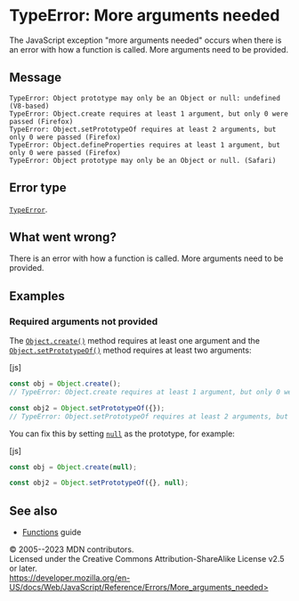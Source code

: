 TypeError: More arguments needed
================================

 
The JavaScript exception \"more arguments needed\" occurs when there is
an error with how a function is called. More arguments need to be
provided.


 
Message
-------

 
``` {uage="plain"}
TypeError: Object prototype may only be an Object or null: undefined (V8-based)
TypeError: Object.create requires at least 1 argument, but only 0 were passed (Firefox)
TypeError: Object.setPrototypeOf requires at least 2 arguments, but only 0 were passed (Firefox)
TypeError: Object.defineProperties requires at least 1 argument, but only 0 were passed (Firefox)
TypeError: Object prototype may only be an Object or null. (Safari)
```



 
Error type 
----------

 
[`TypeError`](../global_objects/typeerror).



 
What went wrong? 
----------------

 
There is an error with how a function is called. More arguments need to
be provided.



 
Examples
--------


 
### Required arguments not provided 

 
The [`Object.create()`](../global_objects/object/create) method requires
at least one argument and the
[`Object.setPrototypeOf()`](../global_objects/object/setprototypeof)
method requires at least two arguments:

 
 
[js]


```js
const obj = Object.create();
// TypeError: Object.create requires at least 1 argument, but only 0 were passed

const obj2 = Object.setPrototypeOf({});
// TypeError: Object.setPrototypeOf requires at least 2 arguments, but only 1 were passed
```


You can fix this by setting [`null`](../operators/null) as the
prototype, for example:

 
 
[js]


```js
const obj = Object.create(null);

const obj2 = Object.setPrototypeOf({}, null);
```




 
See also 
--------

 
-   [Functions](https://developer.mozilla.org/en-US/docs/Web/JavaScript/Guide/Functions)
    guide



 
© 2005--2023 MDN contributors.\
Licensed under the Creative Commons Attribution-ShareAlike License v2.5
or later.\
https://developer.mozilla.org/en-US/docs/Web/JavaScript/Reference/Errors/More_arguments_needed>

